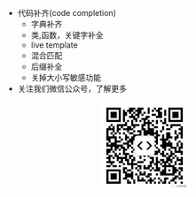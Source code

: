 * 代码补齐(code completion)
    * 字典补齐
    * 类,函数，关键字补全
    * live template
    * 混合匹配
    * 后缀补全
    * 关掉大小写敏感功能
*  关注我们微信公众号，了解更多
<div align="center">
<img src="https://raw.githubusercontent.com/lidabing/AirView/master/WechatIMG1.jpeg" height="160" width="160" >
</div>
